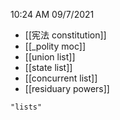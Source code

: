 10:24 AM 09/7/2021
- [[宪法 constitution]]
- [[_polity moc]]
- [[union list]]
- [[state list]]
- [[concurrent list]]
- [[residuary powers]]

```query
"lists"
```